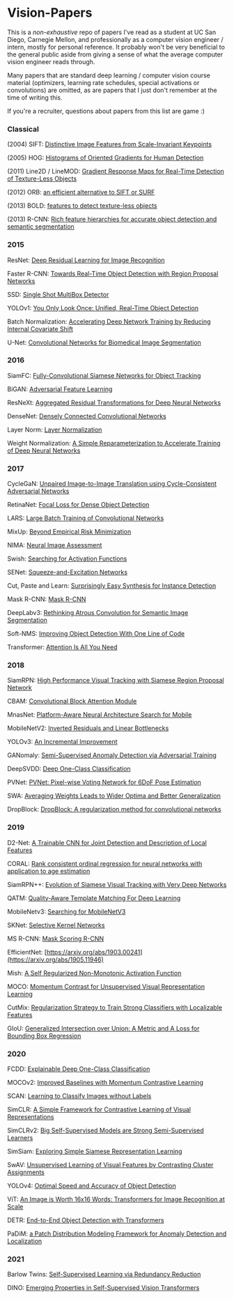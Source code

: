 # Vision-Papers

This is a _non-exhaustive_ repo of papers I've read as a student at UC San Diego, Carnegie Mellon, and professionally as a computer vision engineer / intern, mostly for personal reference. It probably won't be very beneficial to the general public aside from giving a sense of what the average computer vision engineer reads through. 

Many papers that are standard deep learning / computer vision course material (optimizers, learning rate schedules, special activations or convolutions) are omitted, as are papers that I just don't remember at the time of writing this. 

If you're a recruiter, questions about papers from this list are game :) 

### Classical

(2004) SIFT: [Distinctive Image Features from Scale-Invariant Keypoints](https://www.cs.ubc.ca/~lowe/papers/ijcv04.pdf)

(2005) HOG: [Histograms of Oriented Gradients for Human Detection](https://lear.inrialpes.fr/people/triggs/pubs/Dalal-cvpr05.pdf)

(2011) Line2D / LineMOD: [Gradient Response Maps for Real-Time Detection of Texture-Less Objects](http://campar.in.tum.de/pub/hinterstoisser2011pami/hinterstoisser2011pami.pdf)

(2012) ORB: [an efficient alternative to SIFT or SURF](http://www.gwylab.com/download/ORB_2012.pdf)

(2013) BOLD: [features to detect texture-less objects](https://openaccess.thecvf.com/content_iccv_2013/papers/Tombari_BOLD_Features_to_2013_ICCV_paper.pdf)

(2013) R-CNN: [Rich feature hierarchies for accurate object detection and semantic segmentation](https://arxiv.org/abs/1311.2524)

### 2015 

ResNet: [Deep Residual Learning for Image Recognition](https://arxiv.org/abs/1512.03385)

Faster R-CNN: [Towards Real-Time Object Detection with Region Proposal Networks](https://arxiv.org/abs/1506.01497)

SSD: [Single Shot MultiBox Detector](https://arxiv.org/abs/1512.023250)

YOLOv1: [You Only Look Once: Unified, Real-Time Object Detection](https://arxiv.org/abs/1506.026400)

Batch Normalization: [Accelerating Deep Network Training by Reducing Internal Covariate Shift](https://arxiv.org/abs/1502.03167)

U-Net: [Convolutional Networks for Biomedical Image Segmentation](https://arxiv.org/abs/1505.04597)

### 2016

SiamFC: [Fully-Convolutional Siamese Networks for Object Tracking](https://arxiv.org/abs/1606.09549)

BiGAN: [Adversarial Feature Learning](https://arxiv.org/abs/1605.09782)

ResNeXt: [Aggregated Residual Transformations for Deep Neural Networks](https://arxiv.org/abs/1611.05431)

DenseNet: [Densely Connected Convolutional Networks](https://arxiv.org/abs/1608.06993)

Layer Norm: [Layer Normalization](https://arxiv.org/abs/1607.06450)

Weight Normalization: [A Simple Reparameterization to Accelerate Training of Deep Neural Networks](https://arxiv.org/abs/1602.07868)

### 2017

CycleGaN: [Unpaired Image-to-Image Translation using Cycle-Consistent Adversarial Networks](https://arxiv.org/abs/1703.10593)

RetinaNet: [Focal Loss for Dense Object Detection](https://arxiv.org/abs/1708.02002)

LARS: [Large Batch Training of Convolutional Networks](https://arxiv.org/abs/1708.03888)

MixUp: [Beyond Empirical Risk Minimization](https://arxiv.org/abs/1710.09412)

NIMA: [Neural Image Assessment](https://arxiv.org/abs/1709.05424)

Swish: [Searching for Activation Functions](https://arxiv.org/abs/1710.05941)

SENet: [Squeeze-and-Excitation Networks](https://arxiv.org/abs/1709.01507)

Cut, Paste and Learn: [Surprisingly Easy Synthesis for Instance Detection](https://arxiv.org/abs/1708.01642)

Mask R-CNN: [Mask R-CNN](https://arxiv.org/abs/1703.06870)

DeepLabv3: [Rethinking Atrous Convolution for Semantic Image Segmentation](https://arxiv.org/abs/1706.05587)

Soft-NMS: [Improving Object Detection With One Line of Code](https://arxiv.org/abs/1704.04503)

Transformer: [Attention Is All You Need](https://arxiv.org/abs/1706.03762)

### 2018 

SiamRPN: [High Performance Visual Tracking with Siamese Region Proposal Network](http://www.zhengzhu.net/upload/P6938bc861e8d4583bf47d47d64ed9598.pdf)

CBAM: [Convolutional Block Attention Module](https://arxiv.org/abs/1807.06521) 

MnasNet: [Platform-Aware Neural Architecture Search for Mobile](https://arxiv.org/abs/1807.11626)

MobileNetV2: [Inverted Residuals and Linear Bottlenecks](https://arxiv.org/abs/1801.04381)

YOLOv3:  [An Incremental Improvement](https://arxiv.org/abs/1804.02767)

GANomaly: [Semi-Supervised Anomaly Detection via Adversarial Training](https://arxiv.org/abs/1805.06725)

DeepSVDD: [Deep One-Class Classification](http://data.bit.uni-bonn.de/publications/ICML2018.pdf)

PVNet: [PVNet: Pixel-wise Voting Network for 6DoF Pose Estimation](https://arxiv.org/abs/1812.11788) 

SWA: [Averaging Weights Leads to Wider Optima and Better Generalization](https://arxiv.org/abs/1803.05407)

DropBlock: [DropBlock: A regularization method for convolutional networks](https://arxiv.org/abs/1810.12890)

### 2019 

D2-Net: [A Trainable CNN for Joint Detection and Description of Local Features](https://arxiv.org/abs/1905.03561) 

CORAL: [Rank consistent ordinal regression for neural networks with application to age estimation](https://arxiv.org/abs/1901.07884)

SiamRPN++: [Evolution of Siamese Visual Tracking with Very Deep Networks](https://arxiv.org/abs/1812.11703)

QATM: [Quality-Aware Template Matching For Deep Learning](https://arxiv.org/abs/1903.07254)

MobileNetv3: [Searching for MobileNetV3](https://arxiv.org/abs/1905.02244) 

SKNet: [Selective Kernel Networks](https://arxiv.org/abs/1903.06586)

MS R-CNN: [Mask Scoring R-CNN](https://arxiv.org/abs/1903.00241) 

EfficientNet: [https://arxiv.org/abs/1903.00241](https://arxiv.org/abs/1905.11946) 

Mish: [A Self Regularized Non-Monotonic Activation Function](https://arxiv.org/abs/1908.08681)

MOCO: [Momentum Contrast for Unsupervised Visual Representation Learning](https://arxiv.org/abs/1911.05722)

CutMix: [Regularization Strategy to Train Strong Classifiers with Localizable Features](https://arxiv.org/abs/1905.04899)

GIoU: [Generalized Intersection over Union: A Metric and A Loss for Bounding Box Regression](https://arxiv.org/abs/1902.09630)


### 2020

FCDD: [Explainable Deep One-Class Classification](https://arxiv.org/abs/2007.01760)

MOCOv2: [Improved Baselines with Momentum Contrastive Learning](https://arxiv.org/abs/2003.04297)

SCAN: [Learning to Classify Images without Labels](https://arxiv.org/abs/2005.12320) 

SimCLR: [A Simple Framework for Contrastive Learning of Visual Representations](https://arxiv.org/abs/2002.05709)

SimCLRv2: [Big Self-Supervised Models are Strong Semi-Supervised Learners](https://arxiv.org/abs/2006.10029)

SimSiam: [Exploring Simple Siamese Representation Learning](https://arxiv.org/abs/2011.10566)

SwAV: [Unsupervised Learning of Visual Features by Contrasting Cluster Assignments](https://arxiv.org/abs/2006.09882)

YOLOv4: [Optimal Speed and Accuracy of Object Detection](https://arxiv.org/abs/2004.10934)

ViT: [An Image is Worth 16x16 Words: Transformers for Image Recognition at Scale](https://arxiv.org/abs/2010.11929)

DETR: [End-to-End Object Detection with Transformers](https://arxiv.org/abs/2005.12872)

PaDiM: [a Patch Distribution Modeling Framework for Anomaly Detection and Localization](https://arxiv.org/abs/2011.08785)


### 2021

Barlow Twins: [Self-Supervised Learning via Redundancy Reduction](https://arxiv.org/abs/2103.03230)

DINO: [Emerging Properties in Self-Supervised Vision Transformers](https://arxiv.org/abs/2104.14294)


